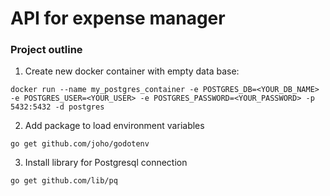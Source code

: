 # API for expense manager
### Project outline

1. Create new docker container with empty data base:
```
docker run --name my_postgres_container -e POSTGRES_DB=<YOUR_DB_NAME> -e POSTGRES_USER=<YOUR_USER> -e POSTGRES_PASSWORD=<YOUR_PASSWORD> -p 5432:5432 -d postgres
```
2. Add package to load environment variables
```
go get github.com/joho/godotenv
```
3. Install library for Postgresql connection
```
go get github.com/lib/pq
```